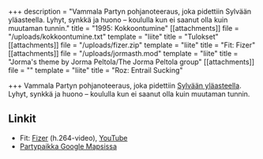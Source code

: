 +++
description = "Vammala Partyn pohjanoteeraus, joka pidettiin Sylvään yläasteella. Lyhyt, synkkä ja huono – koululla kun ei saanut olla kuin muutaman tunnin."
title = "1995: Kokkoontumine"
[[attachments]]
file = "/uploads/kokkoontumine.txt"
template = "liite"
title = "Tulokset"
[[attachments]]
file = "/uploads/fizer.zip"
template = "liite"
title = "Fit: Fizer"
[[attachments]]
file = "/uploads/jormasth.mod"
template = "liite"
title = "Jorma's theme by Jorma Peltola/The Jorma Peltola group"
[[attachments]]
file = ""
template = "liite"
title = "Roz: Entrail Sucking"

+++
Vammala Partyn pohjanoteeraus, joka pidettiin [Sylvään yläasteella](http://www.sylvaa.fi/). Lyhyt, synkkä ja huono – koululla kun ei saanut olla kuin muutaman tunnin.

## Linkit

* Fit: [Fizer](http://www.kameli.net/\~marq/fizer.mp4) (h.264-video), [YouTube](http://www.youtube.com/watch?v=lUlwFICGT8A)
* [Partypaikka Google Mapsissa](https://maps.google.com/maps?hl=en&ll=61.338984,22.925141&spn=0.008398,0.018947&sll=37.0625,-95.677068&sspn=56.06887,77.607422&t=h&z=16&layer=c&cbll=61.338953,22.920675&panoid=hGjxKkaIt9U2PARsFe6bDw&cbp=12,2.93,,1,0.61)